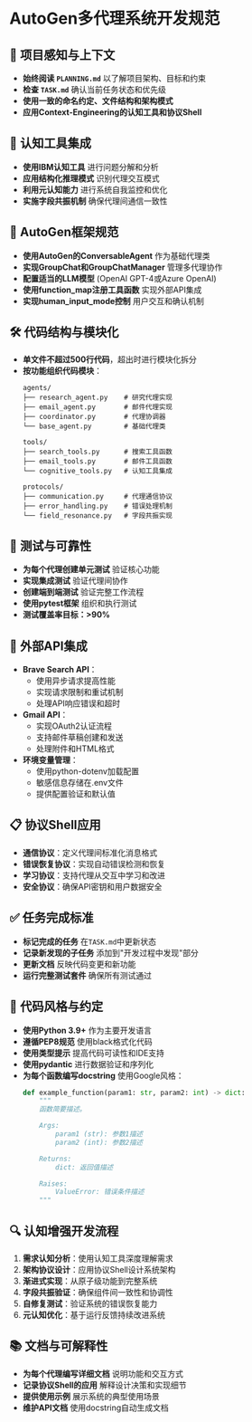 # AutoGen多代理系统开发规范

## 🔄 项目感知与上下文
- **始终阅读 `PLANNING.md`** 以了解项目架构、目标和约束
- **检查 `TASK.md`** 确认当前任务状态和优先级
- **使用一致的命名约定、文件结构和架构模式**
- **应用Context-Engineering的认知工具和协议Shell**

## 🧠 认知工具集成
- **使用IBM认知工具** 进行问题分解和分析
- **应用结构化推理模式** 识别代理交互模式
- **利用元认知能力** 进行系统自我监控和优化
- **实施字段共振机制** 确保代理间通信一致性

## 🤖 AutoGen框架规范
- **使用AutoGen的ConversableAgent** 作为基础代理类
- **实现GroupChat和GroupChatManager** 管理多代理协作
- **配置适当的LLM模型** (OpenAI GPT-4或Azure OpenAI)
- **使用function_map注册工具函数** 实现外部API集成
- **实现human_input_mode控制** 用户交互和确认机制

## 🛠️ 代码结构与模块化
- **单文件不超过500行代码**，超出时进行模块化拆分
- **按功能组织代码模块**：
  ```
  agents/
  ├── research_agent.py    # 研究代理实现
  ├── email_agent.py       # 邮件代理实现
  ├── coordinator.py       # 代理协调器
  └── base_agent.py        # 基础代理类
  
  tools/
  ├── search_tools.py      # 搜索工具函数
  ├── email_tools.py       # 邮件工具函数
  └── cognitive_tools.py   # 认知工具集成
  
  protocols/
  ├── communication.py     # 代理通信协议
  ├── error_handling.py    # 错误处理机制
  └── field_resonance.py   # 字段共振实现
  ```

## 🧪 测试与可靠性
- **为每个代理创建单元测试** 验证核心功能
- **实现集成测试** 验证代理间协作
- **创建端到端测试** 验证完整工作流程
- **使用pytest框架** 组织和执行测试
- **测试覆盖率目标：>90%**

## 🔧 外部API集成
- **Brave Search API**：
  - 使用异步请求提高性能
  - 实现请求限制和重试机制
  - 处理API响应错误和超时
- **Gmail API**：
  - 实现OAuth2认证流程
  - 支持邮件草稿创建和发送
  - 处理附件和HTML格式
- **环境变量管理**：
  - 使用python-dotenv加载配置
  - 敏感信息存储在.env文件
  - 提供配置验证和默认值

## 📋 协议Shell应用
- **通信协议**：定义代理间标准化消息格式
- **错误恢复协议**：实现自动错误检测和恢复
- **学习协议**：支持代理从交互中学习和改进
- **安全协议**：确保API密钥和用户数据安全

## ✅ 任务完成标准
- **标记完成的任务** 在`TASK.md`中更新状态
- **记录新发现的子任务** 添加到"开发过程中发现"部分
- **更新文档** 反映代码变更和新功能
- **运行完整测试套件** 确保所有测试通过

## 📎 代码风格与约定
- **使用Python 3.9+** 作为主要开发语言
- **遵循PEP8规范** 使用black格式化代码
- **使用类型提示** 提高代码可读性和IDE支持
- **使用pydantic** 进行数据验证和序列化
- **为每个函数编写docstring** 使用Google风格：
  ```python
  def example_function(param1: str, param2: int) -> dict:
      """
      函数简要描述。

      Args:
          param1 (str): 参数1描述
          param2 (int): 参数2描述

      Returns:
          dict: 返回值描述

      Raises:
          ValueError: 错误条件描述
      """
  ```

## 🔍 认知增强开发流程
1. **需求认知分析**：使用认知工具深度理解需求
2. **架构协议设计**：应用协议Shell设计系统架构
3. **渐进式实现**：从原子级功能到完整系统
4. **字段共振验证**：确保组件间一致性和协调性
5. **自修复测试**：验证系统的错误恢复能力
6. **元认知优化**：基于运行反馈持续改进系统

## 📚 文档与可解释性
- **为每个代理编写详细文档** 说明功能和交互方式
- **记录协议Shell的应用** 解释设计决策和实现细节
- **提供使用示例** 展示系统的典型使用场景
- **维护API文档** 使用docstring自动生成文档
